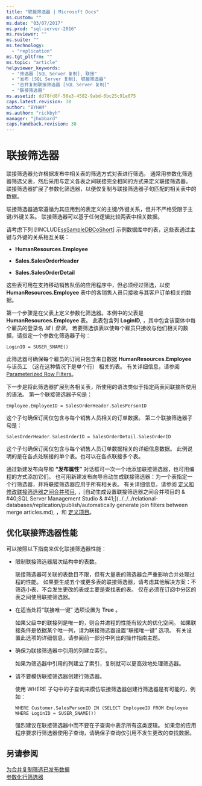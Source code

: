 ```yaml
---
title: "联接筛选器 | Microsoft Docs"
ms.custom: ""
ms.date: "03/07/2017"
ms.prod: "sql-server-2016"
ms.reviewer: ""
ms.suite: ""
ms.technology: 
  - "replication"
ms.tgt_pltfrm: ""
ms.topic: "article"
helpviewer_keywords: 
  - "筛选器 [SQL Server 复制], 联接"
  - "发布 [SQL Server 复制], 联接筛选器"
  - "合并复制联接筛选器 [SQL Server 复制]"
  - "联接筛选器"
ms.assetid: dd78fd8f-56e3-4582-9abd-6bc25c91e075
caps.latest.revision: 38
author: "BYHAM"
ms.author: "rickbyh"
manager: "jhubbard"
caps.handback.revision: 38
---
```

# 联接筛选器
  联接筛选器允许根据发布中相关表的筛选方式对表进行筛选。 通常用参数化筛选器筛选父表，然后采用与定义各表之间联接完全相同的方式来定义联接筛选器。 联接筛选器扩展了参数化筛选器，以便仅复制与联接筛选器子句匹配的相关表中的数据。  
  
 联接筛选器通常遵循为其应用到的表定义的主键/外键关系，但并不严格受限于主键/外键关系。 联接筛选器可以基于任何逻辑比较两表中相关数据。  
  
 请考虑下列 [!INCLUDE[ssSampleDBCoShort](../../../includes/sssampledbcoshort-md.md)] 示例数据库中的表，这些表通过主键与外键的关系相互关联：  
  
-   **HumanResources.Employee**  
  
-   **Sales.SalesOrderHeader**  
  
-   **Sales.SalesOrderDetail**  
  
 这些表可用在支持移动销售队伍的应用程序中，但必须经过筛选，以使 **HumanResources.Employee** 表中的各销售人员只接收与其客户订单相关的数据。  
  
 第一个步骤是在父表上定义参数化筛选器。本例中的父表是 **HumanResources.Employee** 表。 此表包含列 **LoginID**, ，其中包含该窗体中每个雇员的登录名 *域 \ 登录*。 若要筛选该表以使每个雇员只接收与他们相关的数据，请指定一个参数化筛选器子句：  
  
```  
LoginID = SUSER_SNAME()  
```  
  
 此筛选器可确保每个雇员的订阅只包含来自数据 **HumanResources.Employee** 与该员工 （这在这种情况下是单个行） 相关的表。 有关详细信息，请参阅 [Parameterized Row Filters](../../../relational-databases/replication/merge/parameterized-row-filters.md)。  
  
 下一步是将此筛选器扩展到各相关表，所使用的语法类似于指定两表间联接所使用的语法。 第一个联接筛选器子句是：  
  
```  
Employee.EmployeeID = SalesOrderHeader.SalesPersonID  
```  
  
 这个子句确保订阅仅包含与每个销售人员相关的订单数据。 第二个联接筛选器子句是：  
  
```  
SalesOrderHeader.SalesOrderID = SalesOrderDetail.SalesOrderID  
```  
  
 这个子句确保订阅仅包含与每个销售人员订单数据相关的详细信息数据。 此例说明的是在各点处联接的单个表。也可以在各点联接多个表。  
  
 通过新建发布向导和 **“发布属性”** 对话框可一次一个地添加联接筛选器，也可用编程的方式添加它们。 也可用新建发布向导自动生成联接筛选器：为一个表指定一个行筛选器，并将联接筛选器应用于所有相关表。 有关详细信息，请参阅 [定义和修改联接筛选器之间合并项目](../../../relational-databases/replication/publish/define-and-modify-a-join-filter-between-merge-articles.md), ，[自动生成设置联接筛选器之间合并项目的 & #40;SQL Server Management Studio & #41;](../../../relational-databases/replication/publish/automatically generate join filters between merge articles.md), ，和 [定义项目](../../../relational-databases/replication/publish/define-an-article.md)。  
  
## 优化联接筛选器性能  
 可以按照以下指南来优化联接筛选器性能：  
  
-   限制联接筛选器层次结构中的表数。  
  
     联接筛选器可关联的表数目不限，但有大量表的筛选器会严重影响合并处理过程的性能。 如果要生成五个或更多表的联接筛选器，请考虑其他解决方案：不筛选小表、不会发生更改的表或主要是查找表的表。 仅在必须在订阅中分区的表之间使用联接筛选器。  
  
-   在适当处将“联接唯一键”  选项设置为 **True** 。  
  
     如果父级中的联接列是唯一的，则合并进程的性能有较大的优化空间。 如果联接条件是依据某个唯一列，请为联接筛选器设置“联接唯一键”  选项。 有关设置此选项的详细信息，请参阅前一部分中列出的操作指南主题。  
  
-   确保为联接筛选器中引用的列建立索引。  
  
     如果为筛选器中引用的列建立了索引，复制就可以更高效地处理筛选器。  
  
-   请不要模仿联接筛选器创建行筛选器。  
  
     使用 WHERE 子句中的子查询来模仿联接筛选器创建行筛选器是有可能的，例如：  
  
    ```  
    WHERE Customer.SalesPersonID IN (SELECT EmployeeID FROM Employee WHERE LoginID = SUSER_SNAME())   
    ```  
  
     强烈建议在联接筛选器中而不要在子查询中表示所有这类逻辑。 如果您的应用程序要求行筛选器使用子查询，请确保子查询仅引用不发生更改的查找数据。  
  
## 另请参阅  
 [为合并复制筛选已发布数据](../../../relational-databases/replication/merge/filter-published-data-for-merge-replication.md)   
 [参数化行筛选器](../../../relational-databases/replication/merge/parameterized-row-filters.md)  
  
  